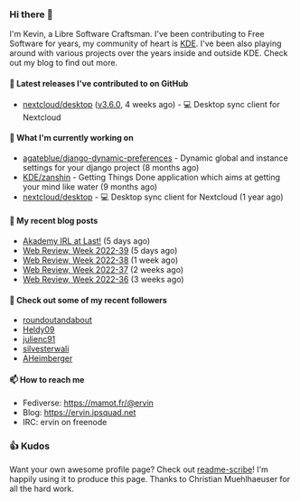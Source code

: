 ### Hi there 👋

I'm Kevin, a Libre Software Craftsman. I've been contributing to Free Software for years,
my community of heart is [KDE](https://kde.org). I've been also playing around with various
projects over the years inside and outside KDE. Check out my blog to find out more.

#### 🔭 Latest releases I've contributed to on GitHub

- [nextcloud/desktop](https://github.com/nextcloud/desktop) ([v3.6.0](https://github.com/nextcloud/desktop/releases/tag/v3.6.0), 4 weeks ago) - 💻 Desktop sync client for Nextcloud

#### 🌱 What I'm currently working on

- [agateblue/django-dynamic-preferences](https://github.com/agateblue/django-dynamic-preferences) - Dynamic global and instance settings for your django project (8 months ago)
- [KDE/zanshin](https://github.com/KDE/zanshin) - Getting Things Done application which aims at getting your mind like water (9 months ago)
- [nextcloud/desktop](https://github.com/nextcloud/desktop) - 💻 Desktop sync client for Nextcloud (1 year ago)

#### 📜 My recent blog posts

- [Akademy IRL at Last!](https://ervin.ipsquad.net/blog/2022/09/30/akademy-irl-at-last/) (5 days ago)
- [Web Review, Week 2022-39](https://ervin.ipsquad.net/blog/2022/09/30/web-review-week-2022-39/) (5 days ago)
- [Web Review, Week 2022-38](https://ervin.ipsquad.net/blog/2022/09/23/web-review-week-2022-38/) (1 week ago)
- [Web Review, Week 2022-37](https://ervin.ipsquad.net/blog/2022/09/16/web-review-week-2022-37/) (2 weeks ago)
- [Web Review, Week 2022-36](https://ervin.ipsquad.net/blog/2022/09/09/web-review-week-2022-36/) (3 weeks ago)

#### 👯 Check out some of my recent followers

- [roundoutandabout](https://github.com/roundoutandabout)
- [Heldy09](https://github.com/Heldy09)
- [julienc91](https://github.com/julienc91)
- [silvesterwali](https://github.com/silvesterwali)
- [AHeimberger](https://github.com/AHeimberger)

#### 📫 How to reach me

- Fediverse: https://mamot.fr/@ervin
- Blog: https://ervin.ipsquad.net
- IRC: ervin on freenode

### 👍 Kudos

Want your own awesome profile page? Check out [readme-scribe](https://github.com/muesli/readme-scribe)!
I'm happily using it to produce this page. Thanks to Christian Muehlhaeuser for all the hard work.


